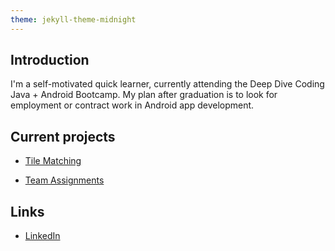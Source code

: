 ```yaml
---
theme: jekyll-theme-midnight
---
```

## Introduction
    
 I'm a self-motivated quick learner, currently attending the Deep Dive Coding 
 Java + Android Bootcamp. My plan after graduation is to look for employment 
 or contract work in Android app development.
 
 ## Current projects
 
 * [Tile Matching](https://ddc-java-13.github.io/tile-match/)
 
 * [Team Assignments](https://team-assignments.github.io/)

 ## Links
 
 * [LinkedIn](https://www.linkedin.com/in/marshall-eldridge-24522a84/)
